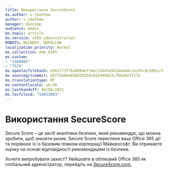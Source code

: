 ```yaml
---
title: Використання SecureScore
ms.author: v-jmathew
author: v-jmathew
manager: dansimp
audience: Admin
ms.topic: article
ms.service: o365-administration
ROBOTS: NOINDEX, NOFOLLOW
localization_priority: Normal
ms.collection: Adm_O365
ms.custom:
- "3100002"
- "7525"
ms.openlocfilehash: 0367cf3f76a9668e71dec52645a5b3aed44ccec93c0c39bccfa883212009633b
ms.sourcegitcommit: b5f7da89a650d2915dc652449623c78be6247175
ms.translationtype: MT
ms.contentlocale: uk-UA
ms.lasthandoff: 08/05/2021
ms.locfileid: "54033803"
---
```

# <a name="use-securescore"></a>Використання SecureScore

Secure Score – це засіб аналітики безпеки, який рекомендує, що можна зробити, щоб знизити ризик. Secure Score перегляне ваші Office 365 дії та порівнює їх із базовим планом корпорації Майкрософт. Ви отримаєте оцінку на основі відповідності рекомендаціям із безпеки.

Хочете випробувати захист? Увійшовте в обліковий Office 365 як глобальний адміністратор, перейдіть на [SecureScore.com.](https://securescore.office.com/)
